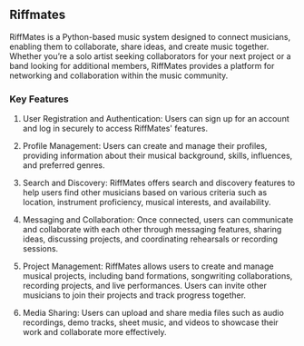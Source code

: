 ## Riffmates
  RiffMates is a Python-based music system designed to connect musicians, enabling them to collaborate, share ideas, and create music together. 
  Whether you’re a solo artist seeking collaborators for your next project or a band looking for additional members, RiffMates provides a platform for networking and collaboration within the music community.

### Key Features

1. User Registration and Authentication: 
  Users can sign up for an account and log in securely to access RiffMates' features.

2.  Profile Management: 
  Users can create and manage their profiles, providing information about their musical background, skills, influences, and preferred genres.

3. Search and Discovery: 
  RiffMates offers search and discovery features to help users find other musicians based on various criteria such as location, instrument proficiency, musical interests, and availability.

4.  Messaging and Collaboration: 
  Once connected, users can communicate and collaborate with each other through messaging features, sharing ideas, discussing projects, and coordinating rehearsals or recording sessions.

5.  Project Management: 
  RiffMates allows users to create and manage musical projects, including band formations, songwriting collaborations, recording projects, and live performances. Users can invite other musicians to join their projects and track progress together.

 6. Media Sharing: 
  Users can upload and share media files such as audio recordings, demo tracks, sheet music, and videos to showcase their work and collaborate more effectively.



